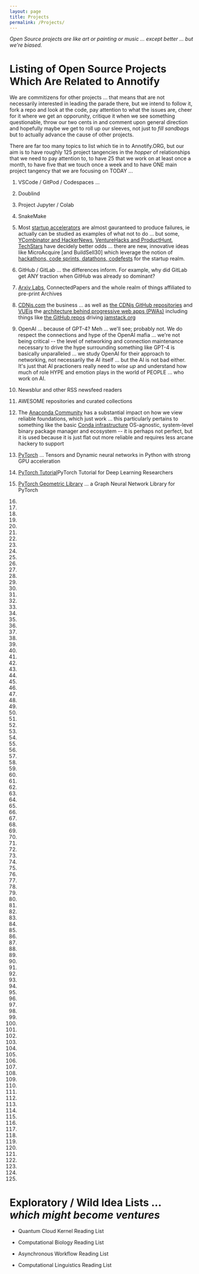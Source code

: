 ```yaml
---
layout: page
title: Projects
permalink: /Projects/
---
```


*Open Source projects are like art or painting or music ... except better ... but we're biased.*

# Listing of Open Source Projects Which Are Related to Annotify

We are commitizens for other projects ... that means that are not necessarily interested in leading the parade there, but we intend to follow it, fork a repo and look at the code, pay attention to what the issues are, cheer for it where we get an opporunity, critique it when we see something questionable, throw our two cents in and comment upon general direction and hopefully maybe we get to roll up our sleeves, not just to *fill sandbags* but to actually advance the cause of other projects.

There are far too many topics to list which tie in to Annotify.ORG, but our aim is to have roughly 125 project tangencies in the *hopper* of relationships that we need to pay attention to, to have 25 that we work on at least once a month, to have five that we touch once a week and to have ONE main project tangency that we are focusing on TODAY ... 

1) VSCode / GitPod / Codespaces ... 

2) Doublind

3) Project Jupyter / Colab

4) SnakeMake

5) Most [startup accelerators](https://en.wikipedia.org/wiki/Startup_accelerator) are almost gauranteed to produce failures, ie actually can be studied as examples of what not to do ... but some, [YCombinator and HackerNews](https://en.wikipedia.org/wiki/Y_Combinator), [VentureHacks and ProductHunt](https://en.wikipedia.org/wiki/AngelList), [TechStars](https://en.wikipedia.org/wiki/Techstars) have decidely better odds ... there are new, innovative ideas like MicroAcquire [and BuildSell30] which leverage the notion of [hackathons, code sprints, datathons, codefests](https://en.wikipedia.org/wiki/Hackathon) for the startup realm.

6) GitHub / GitLab ... the differences inform. For example, why did GitLab get ANY traction when GitHub was already so dominant?

7) [Arxiv Labs](https://labs.arxiv.org/), ConnectedPapers and the whole realm of things affiliated to pre-print Archives

8) [CDNjs.com](https://cdnjs.com/) the business ... as well as [the CDNjs GitHub repositories](https://github.com/cdnjs) and [VUEjs](https://github.com/vuejs) the [architecture behind progressive web apps (PWAs)](https://developers.google.com/web/ilt/pwa/introduction-to-progressive-web-app-architectures) including things like [the GitHub repos](https://github.com/jamstack) driving [jamstack.org](https://jamstack.org/)

9) OpenAI ... because of GPT-4? Meh ... we'll see; probably not. We do respect the connections and hype of the OpenAI mafia ... we're not being critical -- the level of networking and connection maintenance necessary to drive the hype surrounding something like GPT-4 is basically unparalleled ... we study OpenAI for their approach to networking, not necessarily the AI itself ... but the AI is not bad either. It's just that AI practioners really need to *wise up* and understand how much of role HYPE and emotion plays in the world of PEOPLE ... who work on AI.

10) Newsblur and other RSS newsfeed readers 

11) AWESOME repositories and curated collections

12) The [Anaconda Community](https://community.anaconda.cloud/) has a substantial impact on how we view reliable foundations, which just work ... this particularly pertains to something like the basic [Conda infrastructure](https://github.com/annotifyapp/conda) OS-agnostic, system-level binary package manager and ecosystem -- it is perhaps not perfect, but it is used because it is just flat out more reliable and requires less arcane hackery to support

13) [PyTorch](https://github.com/annotifyapp/pytorch) ... Tensors and Dynamic neural networks in Python with strong GPU acceleration

14) [PyTorch Tutorial](https://github.com/annotifyapp/pytorch-tutorial)PyTorch Tutorial for Deep Learning Researchers

15) [PyTorch Geometric Library](https://github.com/annotifyapp/pytorch_geometric) ... a Graph Neural Network Library for PyTorch

16)

17)

18)

19)

20)

21)

22) 

23)

24) 

25)

26)

27)

28)

29)

30)

31)

32) 

33)

34) 

35)

36)

37)

38)

39)

40)

41)

42) 

43)

44) 

45)

46)

47)

48)

49)

50)

51)

52) 

53)

54) 

55)

56)

57)

58)

59)

60)

61)

62) 

63)

64) 

65)

66)

67)

68)

69)

70)

71)

72) 

73)

74) 

75)

76)

77)

78)

79)

80)

81)

82) 

83)

84) 

85)

86)

87)

88)

89)

90)

91)

92) 

93)

94) 

95)

96)

97)

98)

99)

100)

101)

102) 

103)

104) 

105)

106)

107)

108)

109)

110)

111)

112) 

113)

114) 

115)

116)

117)

118)

119)

120)

121)

122)

123)

124)

125)

# Exploratory / Wild Idea Lists ... *which might become ventures*


* Quantum Cloud Kernel Reading List

* Computational Biology Reading List

* Asynchronous Workflow Reading List

* Computational Linguistics Reading List
